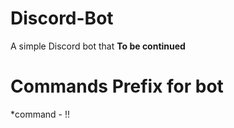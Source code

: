 # Discord-Bot
A simple Discord bot that **To be continued**

# Commands Prefix for bot
*command - !!

# 
